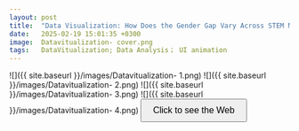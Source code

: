 ```yaml
---
layout: post
title:  "Data Visualization: How Does the Gender Gap Vary Across STEM Majors?"
date:   2025-02-19 15:01:35 +0300
image:  Datavitualization- cover.png
tags:   DataVitualization; Data Analysis； UI animation
---
```

![]({{ site.baseurl }}/images/Datavitualization- 1.png)
![]({{ site.baseurl }}/images/Datavitualization- 2.png)
![]({{ site.baseurl }}/images/Datavitualization- 3.png)
![]({{ site.baseurl }}/images/Datavitualization- 4.png)
<button onclick="window.location.href='https://khrystynaaa.github.io/GenderGapVisualization/';" style="padding:10px 20px;font-size:16px;">Click to see the Web</button>

